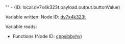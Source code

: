 "" - (ID: local.dv7x4k323t.payload.output.buttonValue)

Variable written:
Node ID: [dv7x4k323t](../nodes/dv7x4k323t.md)

Variable reads:
* Functions (Node ID: [cppsibbyhy](../nodes/cppsibbyhy.md))
